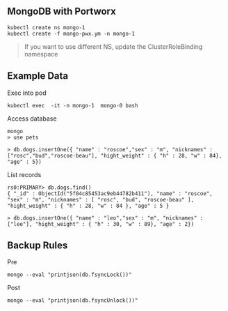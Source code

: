 ## MongoDB with Portworx

```
kubectl create ns mongo-1
kubectl create -f mongo-pwx.ym -n mongo-1
```

> If you want to use different NS, update the ClusterRoleBinding namespace

## Example Data

Exec into pod
```
kubectl exec  -it -n mongo-1  mongo-0 bash
```

Access database
```
mongo
> use pets

> db.dogs.insertOne({ "name" : "roscoe","sex" : "m", "nicknames" : ["rosc","bud","roscoe-beau"], "hight_weight" : { "h" : 28, "w" : 84}, "age" : 5}) 
```

List records
```
rs0:PRIMARY> db.dogs.find()
{ "_id" : ObjectId("5f04c85453ac9eb44782b411"), "name" : "roscoe", "sex" : "m", "nicknames" : [ "rosc", "bud", "roscoe-beau" ], "hight_weight" : { "h" : 28, "w" : 84 }, "age" : 5 }
```


```
> db.dogs.insertOne({ "name" : "leo","sex" : "m", "nicknames" : ["lee"], "hight_weight" : { "h" : 30, "w" : 89}, "age" : 2}) 
```

## Backup Rules

Pre
```
mongo --eval "printjson(db.fsyncLock())"
```

Post
```
mongo --eval "printjson(db.fsyncUnlock())"
```
